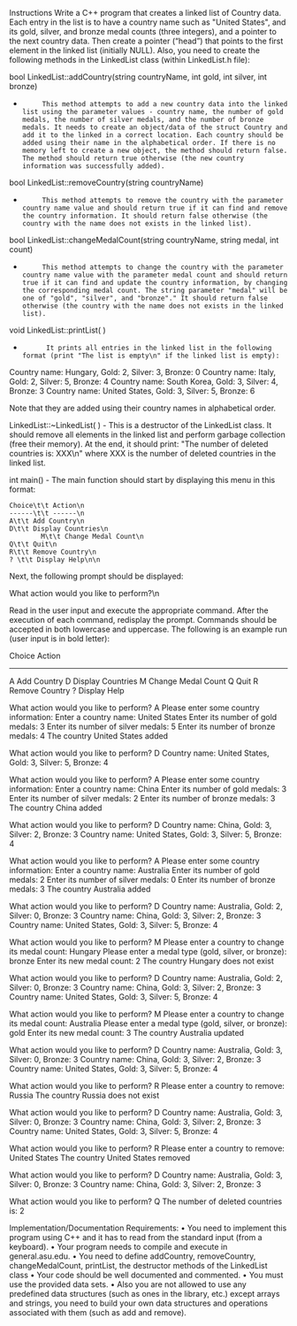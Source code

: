 Instructions
Write a C++ program that creates a linked list of Country data. Each entry in the list is to have a country name such as "United States", and its gold, silver, and bronze medal counts (three integers), and a pointer to the next country data. Then create a pointer (“head”) that points to the first element in the linked list (initially NULL). Also, you need to create the following methods in the LinkedList class (within LinkedList.h file):
 
 
bool LinkedList::addCountry(string countryName, int gold, int silver, int bronze) 
-          This method attempts to add a new country data into the linked list using the parameter values - country name, the number of gold medals, the number of silver medals, and the number of bronze medals. It needs to create an object/data of the struct Country and add it to the linked in a correct location. Each country should be added using their name in the alphabetical order. If there is no memory left to create a new object, the method should return false. The method should return true otherwise (the new country information was successfully added). 
bool LinkedList::removeCountry(string countryName) 
-          This method attempts to remove the country with the parameter country name value and should return true if it can find and remove the country information. It should return false otherwise (the country with the name does not exists in the linked list). 
bool LinkedList::changeMedalCount(string countryName, string medal, int count) 
-          This method attempts to change the country with the parameter country name value with the parameter medal count and should return true if it can find and update the country information, by changing the corresponding medal count. The string parameter "medal" will be one of "gold", "silver", and "bronze"." It should return false otherwise (the country with the name does not exists in the linked list). 
void LinkedList::printList( )
-           It prints all entries in the linked list in the following format (print "The list is empty\n" if the linked list is empty):
Country name: Hungary, Gold: 2, Silver: 3, Bronze: 0 
Country name: Italy, Gold: 2, Silver: 5, Bronze: 4 
Country name: South Korea, Gold: 3, Silver: 4, Bronze: 3 
Country name: United States, Gold: 3, Silver: 5, Bronze: 6 

Note that they are added using their country names in alphabetical order. 
 
LinkedList::~LinkedList( ) 
	- This is a destructor of the LinkedList class. It should remove all elements in the linked list and perform garbage collection (free their memory). At the end, it should print: "The number of deleted countries is: XXX\n" where XXX is the number of deleted countries in the linked list. 
 
 
int main()
	- The main function should start by displaying this menu in this format:
 
	Choice\t\t Action\n
	------\t\t ------\n
	A\t\t Add Country\n
	D\t\t Display Countries\n
            M\t\t Change Medal Count\n
	Q\t\t Quit\n
	R\t\t Remove Country\n
	? \t\t Display Help\n\n
 
 
 
Next, the following prompt should be displayed:
 
What action would you like to perform?\n
 
Read in the user input and execute the appropriate command. After the execution of each command, redisplay the prompt. Commands should be accepted in both lowercase and uppercase. 
The following is an example run (user input is in bold letter): 


Choice Action 
------ ------ 
A Add Country 
D Display Countries 
M Change Medal Count 
Q Quit 
R Remove Country 
? Display Help 


What action would you like to perform? 
A
Please enter some country information: 
Enter a country name: 
United States
Enter its number of gold medals: 
3
Enter its number of silver medals: 
5
Enter its number of bronze medals: 
4
The country United States added 


What action would you like to perform? 
D
Country name: United States, Gold: 3, Silver: 5, Bronze: 4 

What action would you like to perform? 
A
Please enter some country information: 
Enter a country name: 
China
Enter its number of gold medals: 
3
Enter its number of silver medals: 
2
Enter its number of bronze medals: 
3
The country China added 

What action would you like to perform? 
D
Country name: China, Gold: 3, Silver: 2, Bronze: 3 
Country name: United States, Gold: 3, Silver: 5, Bronze: 4 

What action would you like to perform? 
A
Please enter some country information: 
Enter a country name: 
Australia
Enter its number of gold medals: 
2
Enter its number of silver medals: 
0
Enter its number of bronze medals: 
3
The country Australia added 

What action would you like to perform? 
D
Country name: Australia, Gold: 2, Silver: 0, Bronze: 3 
Country name: China, Gold: 3, Silver: 2, Bronze: 3 
Country name: United States, Gold: 3, Silver: 5, Bronze: 4 

What action would you like to perform? 
M
Please enter a country to change its medal count: 
Hungary
Please enter a medal type (gold, silver, or bronze): 
bronze
Enter its new medal count: 
2
The country Hungary does not exist 

What action would you like to perform? 
D
Country name: Australia, Gold: 2, Silver: 0, Bronze: 3 
Country name: China, Gold: 3, Silver: 2, Bronze: 3 
Country name: United States, Gold: 3, Silver: 5, Bronze: 4 

What action would you like to perform? 
M
Please enter a country to change its medal count: 
Australia
Please enter a medal type (gold, silver, or bronze): 
gold
Enter its new medal count: 
3
The country Australia updated 

What action would you like to perform? 
D
Country name: Australia, Gold: 3, Silver: 0, Bronze: 3 
Country name: China, Gold: 3, Silver: 2, Bronze: 3 
Country name: United States, Gold: 3, Silver: 5, Bronze: 4 

What action would you like to perform? 
R
Please enter a country to remove: 
Russia
The country Russia does not exist 

What action would you like to perform? 
D
Country name: Australia, Gold: 3, Silver: 0, Bronze: 3 
Country name: China, Gold: 3, Silver: 2, Bronze: 3 
Country name: United States, Gold: 3, Silver: 5, Bronze: 4 

What action would you like to perform? 
R
Please enter a country to remove: 
United States
The country United States removed 

What action would you like to perform? 
D
Country name: Australia, Gold: 3, Silver: 0, Bronze: 3 
Country name: China, Gold: 3, Silver: 2, Bronze: 3 

What action would you like to perform? 
Q
The number of deleted countries is: 2 
 
 
Implementation/Documentation Requirements:
•	You need to implement this program using C++ and it has to read from the standard input (from a keyboard).
•	Your program needs to compile and execute in general.asu.edu.
•	You need to define addCountry, removeCountry, changeMedalCount, printList, the destructor methods of the LinkedList class 
•	Your code should be well documented and commented.
•	You must use the provided data sets. 
•	Also you are not allowed to use any predefined data structures (such as ones in the library, etc.) except arrays and strings, you need to build your own data structures and operations associated with them (such as add and remove).

